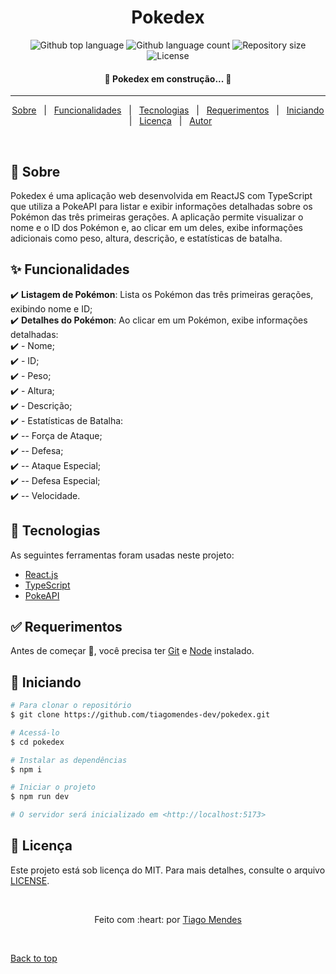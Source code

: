 <h1 align="center" id="top">Pokedex</h1>

<p align="center">
  <img alt="Github top language" src="https://img.shields.io/github/languages/top/tiagomendes-dev/pokedex?color=56BEB8">

  <img alt="Github language count" src="https://img.shields.io/github/languages/count/tiagomendes-dev/pokedex?color=56BEB8">

  <img alt="Repository size" src="https://img.shields.io/github/repo-size/tiagomendes-dev/pokedex?color=56BEB8">

  <img alt="License" src="https://img.shields.io/github/license/tiagomendes-dev/pokedex?color=56BEB8">
</p>

<!-- Status -->

 <h4 align="center"> 
	🚧  Pokedex em construção...  🚧
</h4>

<hr>

<p align="center">
  <a href="#dart-about">Sobre</a> &#xa0; | &#xa0; 
  <a href="#sparkles-features">Funcionalidades</a> &#xa0; | &#xa0;
  <a href="#rocket-technologies">Tecnologias</a> &#xa0; | &#xa0;
  <a href="#white_check_mark-requirements">Requerimentos</a> &#xa0; | &#xa0;
  <a href="#checkered_flag-starting">Iniciando</a> &#xa0; | &#xa0;
  <a href="#memo-license">Licença</a> &#xa0; | &#xa0;
  <a href="https://github.com/tiagomendes-dev/" target="_blank">Autor</a>
</p>

<br>

## :dart: Sobre

Pokedex é uma aplicação web desenvolvida em ReactJS com TypeScript que utiliza a PokeAPI para listar e exibir informações detalhadas sobre os Pokémon das três primeiras gerações. A aplicação permite visualizar o nome e o ID dos Pokémon e, ao clicar em um deles, exibe informações adicionais como peso, altura, descrição, e estatísticas de batalha.

## :sparkles: Funcionalidades

:heavy_check_mark: **Listagem de Pokémon**: Lista os Pokémon das três primeiras gerações, exibindo nome e ID;\
:heavy_check_mark: **Detalhes do Pokémon**: Ao clicar em um Pokémon, exibe informações detalhadas:\
:heavy_check_mark: - Nome;\
:heavy_check_mark: - ID;\
:heavy_check_mark: - Peso;\
:heavy_check_mark: - Altura;\
:heavy_check_mark: - Descrição;\
:heavy_check_mark: - Estatísticas de Batalha:\
:heavy_check_mark: -- Força de Ataque;\
:heavy_check_mark: -- Defesa;\
:heavy_check_mark: -- Ataque Especial;\
:heavy_check_mark: -- Defesa Especial;\
:heavy_check_mark: -- Velocidade.

## :rocket: Tecnologias

As seguintes ferramentas foram usadas neste projeto:

- [React.js](https://react.dev/)
- [TypeScript](https://www.typescriptlang.org/)
- [PokeAPI](https://pokeapi.co/)

## :white_check_mark: Requerimentos

Antes de começar :checkered_flag:, você precisa ter [Git](https://git-scm.com) e [Node](https://nodejs.org/en/) instalado.

## :checkered_flag: Iniciando

```bash
# Para clonar o repositório
$ git clone https://github.com/tiagomendes-dev/pokedex.git

# Acessá-lo
$ cd pokedex

# Instalar as dependências
$ npm i

# Iniciar o projeto
$ npm run dev

# O servidor será inicializado em <http://localhost:5173>
```

## :memo: Licença

Este projeto está sob licença do MIT. Para mais detalhes, consulte o arquivo [LICENSE](LICENSE).

&#xa0;

<p align="center">Feito com :heart: por <a href="https://www.tiagomendes.dev/" target="_blank">Tiago Mendes</a></p>

&#xa0;

<a href="#top">Back to top</a>
